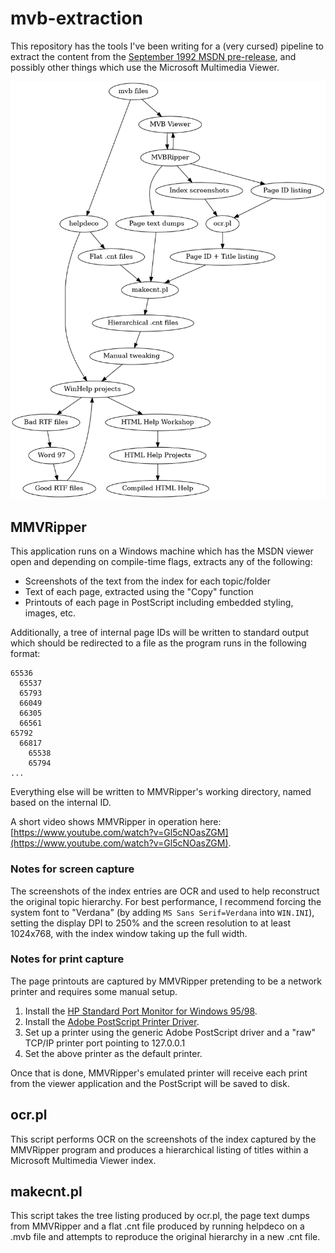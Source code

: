 # mvb-extraction

This repository has the tools I've been writing for a (very cursed) pipeline to extract the content from the [September 1992 MSDN pre-release](https://archive.org/details/MSDN_September_1992), and possibly other things which use the Microsoft Multimedia Viewer.

![pipeline graph](pipeline.png)

## MMVRipper

This application runs on a Windows machine which has the MSDN viewer open and depending on compile-time flags, extracts any of the following:

- Screenshots of the text from the index for each topic/folder
- Text of each page, extracted using the "Copy" function
- Printouts of each page in PostScript including embedded styling, images, etc.

Additionally, a tree of internal page IDs will be written to standard output which should be redirected to a file as the program runs in the following format:

```
65536
  65537
  65793
  66049
  66305
  66561
65792
  66817
    65538
    65794
...
```

Everything else will be written to MMVRipper's working directory, named based on the internal ID.

A short video shows MMVRipper in operation here: [https://www.youtube.com/watch?v=Gl5cNOasZGM](https://www.youtube.com/watch?v=Gl5cNOasZGM).

### Notes for screen capture

The screenshots of the index entries are OCR and used to help reconstruct the original topic hierarchy. For best performance, I recommend forcing the system font to "Verdana" (by adding `MS Sans Serif=Verdana` into `WIN.INI`), setting the display DPI to 250% and the screen resolution to at least 1024x768, with the index window taking up the full width.

### Notes for print capture

The page printouts are captured by MMVRipper pretending to be a network printer and requires some manual setup.

1. Install the [HP Standard Port Monitor for Windows 95/98](https://archive.org/details/hpspm98_202310).
2. Install the [Adobe PostScript Printer Driver](https://archive.org/details/winsteng).
3. Set up a printer using the generic Adobe PostScript driver and a "raw" TCP/IP printer port pointing to 127.0.0.1
4. Set the above printer as the default printer.

Once that is done, MMVRipper's emulated printer will receive each print from the viewer application and the PostScript will be saved to disk.

## ocr.pl

This script performs OCR on the screenshots of the index captured by the MMVRipper program and produces a hierarchical listing of titles within a Microsoft Multimedia Viewer index.

## makecnt.pl

This script takes the tree listing produced by ocr.pl, the page text dumps from MMVRipper and a flat .cnt file produced by running helpdeco on a .mvb file and attempts to reproduce the original hierarchy in a new .cnt file.
